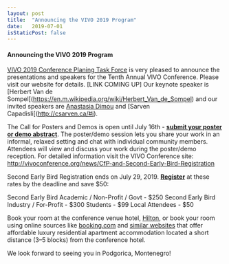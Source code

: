 ```yaml
---
layout: post
title:  "Announcing the VIVO 2019 Program"
date:   2019-07-01
isStaticPost: false
---
```


#### Announcing the VIVO 2019 Program

[VIVO 2019 Conference Planing Task Force](https://wiki.duraspace.org/display/VIVO/VIVO+Conference+Planning+Task+Force) is very pleased to announce the presentations and speakers for the Tenth Annual VIVO Conference. Please visit our website for details. [LINK COMING UP]
Our keynote speaker is [Herbert Van de Sompel[(https://en.m.wikipedia.org/wiki/Herbert_Van_de_Sompel) and our invited speakers are [Anastasia Dimou](https://twitter.com/natadimou) and [Sarven Capadisli[(http://csarven.ca/#i).

The Call for Posters and Demos is open until July 16th - [**submit your poster or demo abstract**](https://forms.gle/xLGyGsdT58jJBmMc7). The poster/demo session lets you share your work in an informal, relaxed setting and chat with individual community members. Attendees will view and discuss your work during the poster/demo reception.
For detailed information visit the VIVO Conference site: http://vivoconference.org/news/CfP-and-Second-Early-Bird-Registration

Second Early Bird Registration ends on July 29, 2019. [**Register**](https://www.eventbrite.com/e/vivo-2019-conference-tickets-50867496050) at these rates by the deadline and save $50:

Second Early Bird Academic / Non-Profit / Govt - $250
Second Early Bird Industry / For-Profit - $300
Students - $99
Local Attendees - $50

Book your room at the conference venue hotel, [Hilton](https://www3.hilton.com/en/hotels/montenegro/hilton-podgorica-crna-gora-TGDPMHI/index.html), or book your room using online sources like [booking.com](https://www.booking.com/) and [similar websites](http://www.ustanzadan.me/en/rent-a-stan/) that offer affordable luxury residential apartment accommodation located a short distance (3–5 blocks) from the conference hotel.

We look forward to seeing you in Podgorica, Montenegro!
